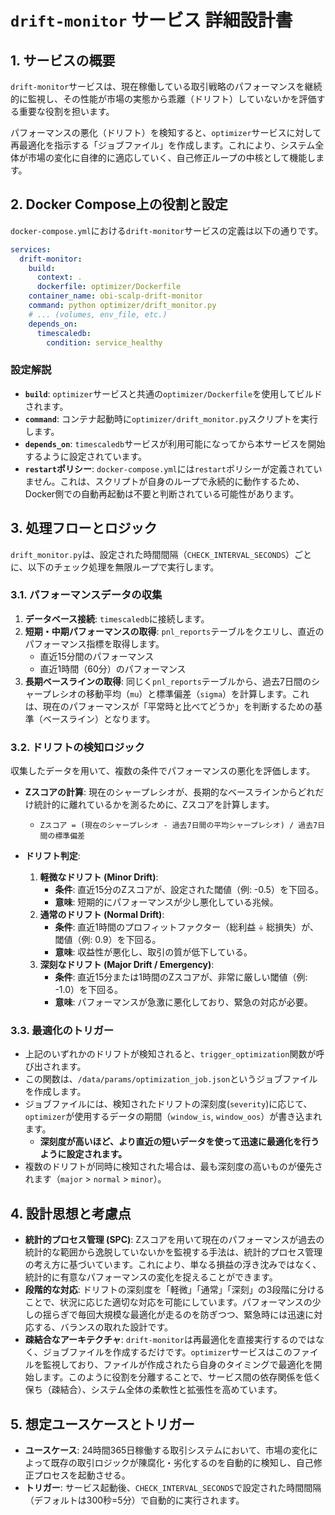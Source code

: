 # `drift-monitor` サービス 詳細設計書

## 1. サービスの概要

`drift-monitor`サービスは、現在稼働している取引戦略のパフォーマンスを継続的に監視し、その性能が市場の実態から乖離（ドリフト）していないかを評価する重要な役割を担います。

パフォーマンスの悪化（ドリフト）を検知すると、`optimizer`サービスに対して再最適化を指示する「ジョブファイル」を作成します。これにより、システム全体が市場の変化に自律的に適応していく、自己修正ループの中核として機能します。

## 2. Docker Compose上の役割と設定

`docker-compose.yml`における`drift-monitor`サービスの定義は以下の通りです。

```yaml
services:
  drift-monitor:
    build:
      context: .
      dockerfile: optimizer/Dockerfile
    container_name: obi-scalp-drift-monitor
    command: python optimizer/drift_monitor.py
    # ... (volumes, env_file, etc.)
    depends_on:
      timescaledb:
        condition: service_healthy
```

### 設定解説

-   **`build`**: `optimizer`サービスと共通の`optimizer/Dockerfile`を使用してビルドされます。
-   **`command`**: コンテナ起動時に`optimizer/drift_monitor.py`スクリプトを実行します。
-   **`depends_on`**: `timescaledb`サービスが利用可能になってから本サービスを開始するように設定されています。
-   **`restart`ポリシー**: `docker-compose.yml`には`restart`ポリシーが定義されていません。これは、スクリプトが自身のループで永続的に動作するため、Docker側での自動再起動は不要と判断されている可能性があります。

## 3. 処理フローとロジック

`drift_monitor.py`は、設定された時間間隔（`CHECK_INTERVAL_SECONDS`）ごとに、以下のチェック処理を無限ループで実行します。

### 3.1. パフォーマンスデータの収集

1.  **データベース接続**: `timescaledb`に接続します。
2.  **短期・中期パフォーマンスの取得**: `pnl_reports`テーブルをクエリし、直近のパフォーマンス指標を取得します。
    -   直近15分間のパフォーマンス
    -   直近1時間（60分）のパフォーマンス
3.  **長期ベースラインの取得**: 同じく`pnl_reports`テーブルから、過去7日間のシャープレシオの移動平均（`mu`）と標準偏差（`sigma`）を計算します。これは、現在のパフォーマンスが「平常時と比べてどうか」を判断するための基準（ベースライン）となります。

### 3.2. ドリフトの検知ロジック

収集したデータを用いて、複数の条件でパフォーマンスの悪化を評価します。

-   **Zスコアの計算**: 現在のシャープレシオが、長期的なベースラインからどれだけ統計的に離れているかを測るために、Zスコアを計算します。
    -   `Zスコア = (現在のシャープレシオ - 過去7日間の平均シャープレシオ) / 過去7日間の標準偏差`

-   **ドリフト判定**:
    1.  **軽微なドリフト (Minor Drift)**:
        -   **条件**: 直近15分のZスコアが、設定された閾値（例: -0.5）を下回る。
        -   **意味**: 短期的にパフォーマンスが少し悪化している兆候。
    2.  **通常のドリフト (Normal Drift)**:
        -   **条件**: 直近1時間のプロフィットファクター（総利益 ÷ 総損失）が、閾値（例: 0.9）を下回る。
        -   **意味**: 収益性が悪化し、取引の質が低下している。
    3.  **深刻なドリフト (Major Drift / Emergency)**:
        -   **条件**: 直近15分または1時間のZスコアが、非常に厳しい閾値（例: -1.0）を下回る。
        -   **意味**: パフォーマンスが急激に悪化しており、緊急の対応が必要。

### 3.3. 最適化のトリガー

-   上記のいずれかのドリフトが検知されると、`trigger_optimization`関数が呼び出されます。
-   この関数は、`/data/params/optimization_job.json`というジョブファイルを作成します。
-   ジョブファイルには、検知されたドリフトの深刻度(`severity`)に応じて、`optimizer`が使用するデータの期間（`window_is`, `window_oos`）が書き込まれます。
    -   **深刻度が高いほど、より直近の短いデータを使って迅速に最適化を行うように設定されます。**
-   複数のドリフトが同時に検知された場合は、最も深刻度の高いものが優先されます（`major` > `normal` > `minor`）。

## 4. 設計思想と考慮点

-   **統計的プロセス管理 (SPC)**: Zスコアを用いて現在のパフォーマンスが過去の統計的な範囲から逸脱していないかを監視する手法は、統計的プロセス管理の考え方に基づいています。これにより、単なる損益の浮き沈みではなく、統計的に有意なパフォーマンスの変化を捉えることができます。
-   **段階的な対応**: ドリフトの深刻度を「軽微」「通常」「深刻」の3段階に分けることで、状況に応じた適切な対応を可能にしています。パフォーマンスの少しの揺らぎで毎回大規模な最適化が走るのを防ぎつつ、緊急時には迅速に対応する、バランスの取れた設計です。
-   **疎結合なアーキテクチャ**: `drift-monitor`は再最適化を直接実行するのではなく、ジョブファイルを作成するだけです。`optimizer`サービスはこのファイルを監視しており、ファイルが作成されたら自身のタイミングで最適化を開始します。このように役割を分離することで、サービス間の依存関係を低く保ち（疎結合）、システム全体の柔軟性と拡張性を高めています。

## 5. 想定ユースケースとトリガー

-   **ユースケース**: 24時間365日稼働する取引システムにおいて、市場の変化によって既存の取引ロジックが陳腐化・劣化するのを自動的に検知し、自己修正プロセスを起動させる。
-   **トリガー**: サービス起動後、`CHECK_INTERVAL_SECONDS`で設定された時間間隔（デフォルトは300秒=5分）で自動的に実行されます。
